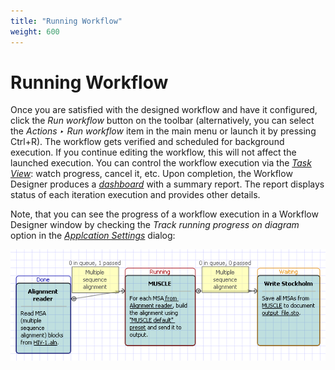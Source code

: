 ```yaml
---
title: "Running Workflow"
weight: 600
---
```



# Running Workflow

Once you are satisfied with the designed workflow and have it configured, click the _Run workflow_ button on the toolbar (alternatively, you can select the _Actions ‣ Run workflow_ item in the main menu or launch it by pressing Ctrl+R). The workflow gets verified and scheduled for background execution. If you continue editing the workflow, this will not affect the launched execution. You can control the workflow execution via the [_Task View_](65929892.html): watch progress, cancel it, etc. Upon completion, the Workflow Designer produces a _[dashboard](dashboard.md)_ with a summary report. The report displays status of each iteration execution and provides other details.

Note, that you can see the progress of a workflow execution in a Workflow Designer window by checking the _Track running progress on diagram_ option in the [_Applcation Settings_](../introduction/ugene-components-and-workflow-designer/application-settings) dialog:

![](/images/2097181/2359313.png)
